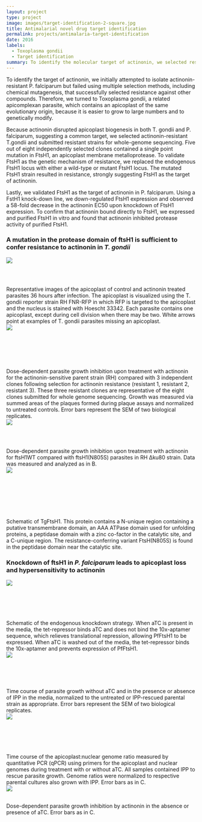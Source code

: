 ```yaml
---
layout: project
type: project
image: images/target-identification-2-square.jpg
title: Antimalarial novel drug target identification
permalink: projects/antimalaria-target-identification
date: 2016
labels:
  - Toxoplasma gondii
  - Target identification
summary: To identify the molecular target of actinonin, we selected resistant mutants in Toxoplasma gondii that could survive high amounts of drug.
---
```


To identify the target of actinonin, we initially  attempted to isolate actinonin-resistant P. falciparum but failed using multiple selection methods, including chemical mutagenesis, that successfully selected resistance against other compounds. Therefore, we turned to Toxoplasma gondii, a related apicomplexan parasite, which contains an apicoplast of the same evolutionary origin, because it is easier to grow to large numbers and to genetically modify. 

Because actinonin disrupted apicoplast biogenesis in both T. gondii and P. falciparum, suggesting a common target, we selected actinonin-resistant T.gondii and submitted resistant strains for whole-genome sequencing. Five out of eight independently selected clones contained a single point mutation in FtsH1, an apicoplast membrane metalloprotease. To validate FtsH1 as the genetic mechanism of resistance, we replaced the endogenous FtsH1 locus with either a wild-type or mutant FtsH1 locus. The mutated FtsH1 strain resulted in resistance, strongly suggesting FtsH1 as the target of actinonin. 

Lastly, we validated FtsH1 as the target of actinonin in P. falciparum. Using a FstH1 knock-down line, we  down-regulated FtsH1 expression and observed a 58-fold decrease in the actinonin EC50 upon knockdown of FtsH1 expression. To confirm that actinonin bound directly to FtsH1, we expressed and purified FtsH1 in vitro and found that actinonin inhibited protease activity of purified FtsH1. 

### A mutation in the protease domain of ftsH1 is sufficient to confer resistance to actinonin in <em>T. gondii</em>

<div class="ui segment">
  <img style="padding-bottom: 60px" class="ui image" src="../images/Figure-2a.png">
  <div class="ui bottom attached large label">Representative images of the apicoplast of control and actinonin treated parasites 36 hours after infection. The apicoplast is visualized using the T. gondii reporter strain RH FNR-RFP in which RFP is targeted to the apicoplast and the nucleus is stained with Hoescht 33342. Each parasite contains one apicoplast, except during cell division when there may be two. White arrows point at examples of T. gondii parasites missing an apicoplast.</div>
</div>

<div class="ui segment">
  <img style="padding-bottom: 100px" class="ui image" src="../images/Figure-2b.png">
  <div class="ui bottom attached large label">Dose-dependent parasite growth inhibition upon treatment with actinonin for the actinonin-sensitive parent strain (RH) compared with 3 independent clones following selection for actinonin resistance (resistant 1, resistant 2, resistant 3). These three resistant clones are representative of the eight clones submitted for whole genome sequencing. Growth was measured via summed areas of the plaques formed during plaque assays and normalized to untreated controls. Error bars represent the SEM of two biological replicates.</div>
</div>

<div class="ui segment">
  <img style="padding-bottom: 60px" class="ui image" src="../images/Figure-2c.png">
  <div class="ui bottom attached large label">Dose-dependent parasite growth inhibition upon treatment with actinonin for ftsH1WT compared with ftsH1(N805S) parasites in RH Δku80 strain. Data was measured and analyzed as in B. </div>
</div>

<div class="ui segment">
  <img style="padding-bottom: 120px" class="ui image" src="../images/Figure-2d.png">
  <div  class="ui bottom attached large label"> Schematic of TgFtsH1. This protein contains a N-unique region containing a putative transmembrane domain, an AAA ATPase domain used for unfolding proteins, a peptidase domain with a zinc co-factor in the catalytic site, and a C-unique region. The resistance-conferring variant FtsH(N805S) is found in the peptidase domain near the catalytic site. </div>
</div>

### Knockdown of ftsH1 in <em>P. falciparum</em> leads to apicoplast loss and hypersensitivity to actinonin

<div class="ui segment">
  <img style="padding-bottom: 90px" class="ui image" src="../images/Figure-3a.png">
  <div class="ui bottom attached large label">Schematic of the endogenous knockdown strategy. When aTC is present in the media, the tet-repressor binds aTC and does not bind the 10x-aptamer sequence, which relieves translational repression, allowing PfFtsH1 to be expressed. When aTC is washed out of the media, the tet-repressor binds the 10x-aptamer and prevents expression of PfFtsH1.</div>
</div>

<div class="ui segment">
  <img style="padding-bottom: 80px" class="ui image" src="../images/Figure-3b.png">
  <div class="ui bottom attached large label">Time course of parasite growth without aTC and in the presence or absence of IPP in the media, normalized to the untreated or IPP-rescued parental strain as appropriate. Error bars represent the SEM of two biological replicates.</div>
</div>

<div class="ui segment">
  <img style="padding-bottom: 90px" class="ui image" src="../images/Figure-3c.png">
  <div class="ui bottom attached large label">Time course of the apicoplast:nuclear genome ratio measured by quantitative PCR (qPCR) using primers for the apicoplast and nuclear genomes during treatment with or without aTC. All samples contained IPP to rescue parasite growth. Genome ratios were normalized to respective parental cultures also grown with IPP. Error bars as in C. </div>
</div>

<div class="ui segment">
  <img style="padding-bottom: 30px" class="ui image" src="../images/Figure-3d.png">
  <div  class="ui bottom attached large label"> Dose-dependent parasite growth inhibition by actinonin in the absence or presence of aTC. Error bars as in C. </div>
</div>

